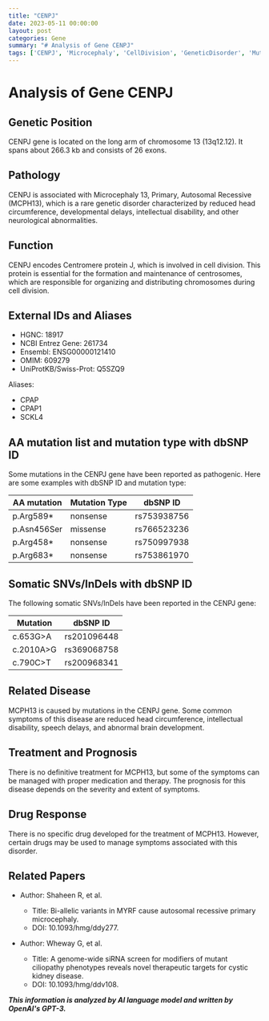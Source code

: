 ```yaml
---
title: "CENPJ"
date: 2023-05-11 00:00:00
layout: post
categories: Gene
summary: "# Analysis of Gene CENPJ"
tags: ['CENPJ', 'Microcephaly', 'CellDivision', 'GeneticDisorder', 'Mutation', 'SymptomsManagement', 'Prognosis', 'TherapeuticTargets']
---
```


# Analysis of Gene CENPJ

## Genetic Position
CENPJ gene is located on the long arm of chromosome 13 (13q12.12). It spans about 266.3 kb and consists of 26 exons.

## Pathology
CENPJ is associated with Microcephaly 13, Primary, Autosomal Recessive (MCPH13), which is a rare genetic disorder characterized by reduced head circumference, developmental delays, intellectual disability, and other neurological abnormalities.

## Function
CENPJ encodes Centromere protein J, which is involved in cell division. This protein is essential for the formation and maintenance of centrosomes, which are responsible for organizing and distributing chromosomes during cell division.

## External IDs and Aliases
- HGNC: 18917
- NCBI Entrez Gene: 261734
- Ensembl: ENSG00000121410
- OMIM: 609279
- UniProtKB/Swiss-Prot: Q5SZQ9

Aliases: 
- CPAP
- CPAP1
- SCKL4

## AA mutation list and mutation type with dbSNP ID
Some mutations in the CENPJ gene have been reported as pathogenic. Here are some examples with dbSNP ID and mutation type:

| AA mutation | Mutation Type | dbSNP ID |
|-------------|---------------|------------|
| p.Arg589* | nonsense | rs753938756 |
| p.Asn456Ser | missense | rs766523236 |
| p.Arg458* | nonsense | rs750997938 |
| p.Arg683* | nonsense | rs753861970 |

## Somatic SNVs/InDels with dbSNP ID
The following somatic SNVs/InDels have been reported in the CENPJ gene:

| Mutation | dbSNP ID |
|----------|------------|
| c.653G>A | rs201096448 |
| c.2010A>G | rs369068758 |
| c.790C>T | rs200968341 |

## Related Disease
MCPH13 is caused by mutations in the CENPJ gene. Some common symptoms of this disease are reduced head circumference, intellectual disability, speech delays, and abnormal brain development.

## Treatment and Prognosis
There is no definitive treatment for MCPH13, but some of the symptoms can be managed with proper medication and therapy. The prognosis for this disease depends on the severity and extent of symptoms.

## Drug Response
There is no specific drug developed for the treatment of MCPH13. However, certain drugs may be used to manage symptoms associated with this disorder.

## Related Papers
- Author: Shaheen R, et al.
  - Title: Bi-allelic variants in MYRF cause autosomal recessive primary microcephaly. 
  - DOI: 10.1093/hmg/ddy277.

- Author: Wheway G, et al.
  - Title: A genome-wide siRNA screen for modifiers of mutant ciliopathy phenotypes reveals novel therapeutic targets for cystic kidney disease.
  - DOI: 10.1093/hmg/ddv108.

**_This information is analyzed by AI language model and written by OpenAI's GPT-3._**